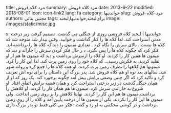 title: مرد کلاه فروش
summary: مرد کلاه فروش
date: 2013-6-22
modified: 2018-08-01
icon:  icon-link2
lang: fa
category: خواندنیها
slug: مرد-کلاه-فروش
authors: مجتبی بنائی
tags: برای‌لبخند,خواندنیها,لبخند
image: /images/static/misc.jpg

s: خواندنیها | لبخند کلاه فروشی روزی از جنگلی می گذشت. تصمیم گرفت زیر درخت مدتی استراحت کند. لذا کلاه ها را کنار گذاشت و خوابید. وقتی بیدار شد  متوجه شد که کلاه ها نیست . بالای سرش را نگاه کرد . تعدادی میمون را دید که کلاه ها را برداشته اند.  فکر کرد که چگونه کلاه ها را پس بگیرد.  د ر حال فکر کردن سرش را خاراند و دید که میمون ها همین کار را کردند. او کلاه را ازسرش برداشت و دید که میمون ها هم از او تقلید کردند. به فکرش رسید... که کلاه  خود را روی زمین پرت کند. لذا این کار را کرد. میمونها هم کلاهها را بطرف زمین پرت کردند. او همه کلاه ها را جمع کرد و روانه شهر شد.  سالهای بعد نوه او هم کلاه فروش شد. پدر بزرگ این داستان را برای نوه اش تعریف کرد و تاکید کرد که اگر چنین وضعی برایش پیش آمد  چگونه برخورد کند. یک روز که او از همان جنگل گذشت در زیر درختی استراحت کرد و همان قضیه برایش اتفاق افتاد.  او شروع به خاراندن سرش کرد. میمون ها هم همان کار را کردند. او کلاهش را برداشت,میمون ها هم این کار را کردند. نهایتا کلاهش را بر روی زمین  انداخت. ولی میمون ها این کار را نکردند.  یکی از میمون ها از درخت پایین آمد و کلاه را از روی زمین برداشت و در گوشی محکمی به او زد و گفت : فکر می کنی فقط تو پدر بزرگ داری.